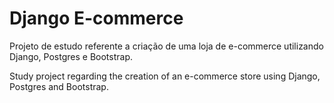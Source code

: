 # Django E-commerce

Projeto de estudo referente a criação de uma loja de e-commerce utilizando Django, Postgres e Bootstrap.

Study project regarding the creation of an e-commerce store using Django, Postgres and Bootstrap.
